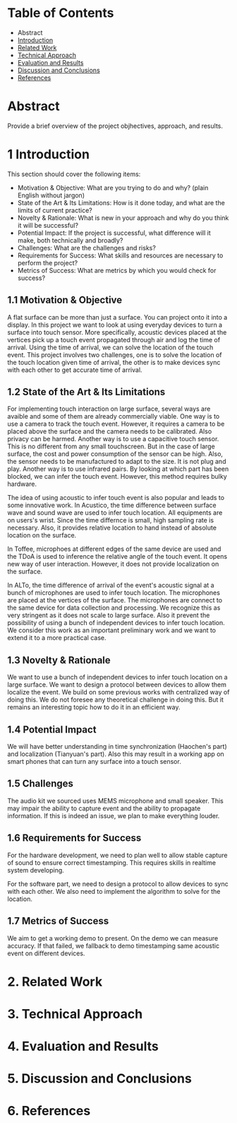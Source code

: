 # Table of Contents
* Abstract
* [Introduction](#1-introduction)
* [Related Work](#2-related-work)
* [Technical Approach](#3-technical-approach)
* [Evaluation and Results](#4-evaluation-and-results)
* [Discussion and Conclusions](#5-discussion-and-conclusions)
* [References](#6-references)

# Abstract

Provide a brief overview of the project objhectives, approach, and results.

# 1 Introduction

This section should cover the following items:

* Motivation & Objective: What are you trying to do and why? (plain English without jargon)
* State of the Art & Its Limitations: How is it done today, and what are the limits of current practice?
* Novelty & Rationale: What is new in your approach and why do you think it will be successful?
* Potential Impact: If the project is successful, what difference will it make, both technically and broadly?
* Challenges: What are the challenges and risks?
* Requirements for Success: What skills and resources are necessary to perform the project?
* Metrics of Success: What are metrics by which you would check for success?


## 1.1 Motivation & Objective

A flat surface can be more than just a surface. You can project onto it into a display. In this project we want to look at using everyday devices to turn a surface into touch sensor. More specifically, acoustic devices placed at the vertices pick up a touch event propagated through air and log the time of arrival. Using the time of arrival, we can solve the location of the touch event. This project involves two challenges, one is to solve the location of the touch location given time of arrival, the other is to make devices sync with each other to get accurate time of arrival. 

## 1.2 State of the Art & Its Limitations

For implementing touch interaction on large surface, several ways are avaible and some of them are already commercially viable. One way is to use a camera to track the touch event. However, it requires a camera to be placed above the surface and the camera needs to be calibrated. Also privacy can be harmed. Another way is to use a capacitive touch sensor. This is no different from any small touchscreen. But in the case of large surface, the cost and power consumption of the sensor can be high. Also, the sensor needs to be manufactured to adapt to the size. It is not plug and play. Another way is to use infrared pairs. By looking at which part has been blocked, we can infer the touch event. However, this method requires bulky hardware.

The idea of using acoustic to infer touch event is also popular and leads to some innovative work. In Acustico, the time difference between surface wave and sound wave are used to infer touch location. All equipments are on users's wrist. Since the time differnce is small, high sampling rate is necessary. Also, it provides relative location to hand instead of absolute location on the surface. 

In Toffee, microphoes at different edges of the same device are used and the TDoA is used to inference the relative angle of the touch event. It opens new way of user interaction. However, it does not provide localization on the surface.

In ALTo, the time difference of arrival of the event's acoustic signal at a bunch of microphones are used to infer touch location. The microphones are placed at the vertices of the surface. The microphones are connect to the same device for data collection and processing. We recognize this as very stringent as it does not scale to large surface. Also it prevent the possibility of using a bunch of independent devices to infer touch location. We consider this work as an important preliminary work and we want to extend it to a more practical case.

## 1.3 Novelty & Rationale

We want to use a bunch of independent devices to infer touch location on a large surface. We want to design a protocol between devices to allow them localize the event. We build on some previous works with centralized way of doing this. We do not foresee any theoretical challenge in doing this. But it remains an interesting topic how to do it in an efficient way.

## 1.4 Potential Impact

We will have better understanding in time synchronization (Haochen's part) and localization (Tianyuan's part). Also this may result in a working app on smart phones that can turn any surface into a touch sensor.

## 1.5 Challenges

The audio kit we sourced uses MEMS microphone and small speaker. This may impair the ability to capture event and the ability to propagate information. If this is indeed an issue, we plan to make everything louder.

## 1.6 Requirements for Success

For the hardware development, we need to plan well to allow stable capture of sound to ensure correct timestamping. This requires skills in realtime system developing.

For the software part, we need to design a protocol to allow devices to sync with each other. We also need to implement the algorithm to solve for the location.

## 1.7 Metrics of Success

We aim to get a working demo to present. On the demo we can measure accuracy. If that failed, we fallback to demo timestamping same acoustic event on different devices.

# 2. Related Work

# 3. Technical Approach

# 4. Evaluation and Results

# 5. Discussion and Conclusions

# 6. References
